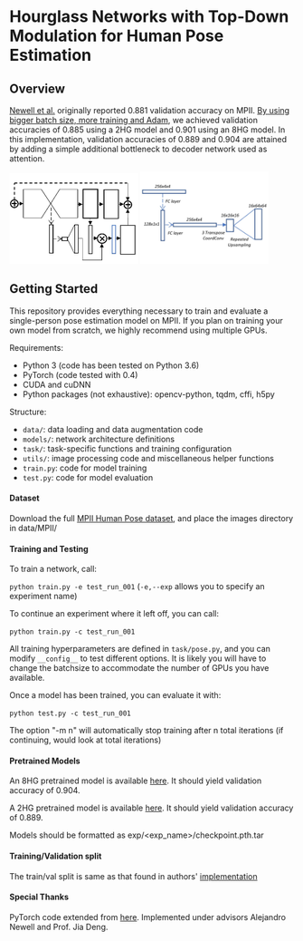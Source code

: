 # Hourglass Networks with Top-Down Modulation for Human Pose Estimation

## Overview

[Newell et al.](https://github.com/princeton-vl/pose-hg-train) originally reported 0.881 validation accuracy on MPII. [By using bigger batch size, more training and Adam](https://github.com/princeton-vl/pytorch_stacked-hourglass), we achieved validation accuracies of 0.885 using a 2HG model and 0.901 using an 8HG model. In this implementation, validation accuracies of 0.889 and 0.904 are attained by adding a simple additional bottleneck to decoder network used as attention.

<img src="imgs/net1.JPG" width="45%"> <img src="imgs/net2.JPG" width="45%">

## Getting Started

This repository provides everything necessary to train and evaluate a single-person pose estimation model on MPII. If you plan on training your own model from scratch, we highly recommend using multiple GPUs.

Requirements:

- Python 3 (code has been tested on Python 3.6)
- PyTorch (code tested with 0.4)
- CUDA and cuDNN
- Python packages (not exhaustive): opencv-python, tqdm, cffi, h5py

Structure:
- ```data/```: data loading and data augmentation code
- ```models/```: network architecture definitions
- ```task/```: task-specific functions and training configuration
- ```utils/```: image processing code and miscellaneous helper functions
- ```train.py```: code for model training
- ```test.py```: code for model evaluation

#### Dataset
Download the full [MPII Human Pose dataset](http://human-pose.mpi-inf.mpg.de/), and place the images directory in data/MPII/

#### Training and Testing

To train a network, call:

```python train.py -e test_run_001``` (```-e,--exp``` allows you to specify an experiment name)

To continue an experiment where it left off, you can call:

```python train.py -c test_run_001```

All training hyperparameters are defined in ```task/pose.py```, and you can modify ```__config__``` to test different options. It is likely you will have to change the batchsize to accommodate the number of GPUs you have available.

Once a model has been trained, you can evaluate it with:

```python test.py -c test_run_001```

The option "-m n" will automatically stop training after n total iterations (if continuing, would look at total iterations)

#### Pretrained Models

An 8HG pretrained model is available [here](http://www-personal.umich.edu/~cnris/attention_2hg/checkpoint.pth.tar). It should yield validation accuracy of 0.904.

A 2HG pretrained model is available [here](http://www-personal.umich.edu/~cnris/attention_8hg/checkpoint.pth.tar). It should yield validation accuracy of 0.889.

Models should be formatted as exp/<exp_name>/checkpoint.pth.tar

#### Training/Validation split

The train/val split is same as that found in authors' [implementation](https://github.com/princeton-vl/pose-hg-train)

#### Special Thanks

PyTorch code extended from [here](https://github.com/princeton-vl/pytorch_stacked-hourglass). Implemented under advisors Alejandro Newell and Prof. Jia Deng.
